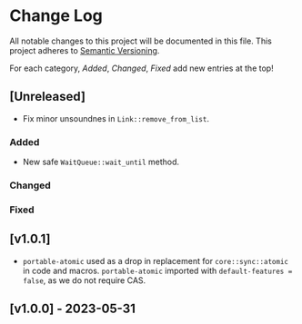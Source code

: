 # Change Log

All notable changes to this project will be documented in this file.
This project adheres to [Semantic Versioning](http://semver.org/).

For each category, *Added*, *Changed*, *Fixed* add new entries at the top!

## [Unreleased]

- Fix minor unsoundnes in `Link::remove_from_list`.

### Added

- New safe `WaitQueue::wait_until` method.

### Changed

### Fixed

## [v1.0.1]

- `portable-atomic` used as a drop in replacement for `core::sync::atomic` in code and macros. `portable-atomic` imported with `default-features = false`, as we do not require CAS.

## [v1.0.0] - 2023-05-31
